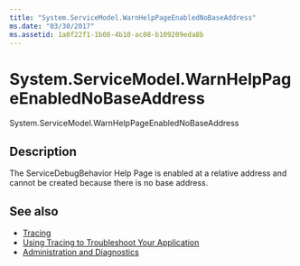 ```yaml
---
title: "System.ServiceModel.WarnHelpPageEnabledNoBaseAddress"
ms.date: "03/30/2017"
ms.assetid: 1a0f22f1-1b08-4b10-ac08-b109209eda8b
---
```

# System.ServiceModel.WarnHelpPageEnabledNoBaseAddress
System.ServiceModel.WarnHelpPageEnabledNoBaseAddress  
  
## Description  
 The ServiceDebugBehavior Help Page is enabled at a relative address and cannot be created because there is no base address.  
  
## See also

- [Tracing](index.md)
- [Using Tracing to Troubleshoot Your Application](using-tracing-to-troubleshoot-your-application.md)
- [Administration and Diagnostics](../index.md)
